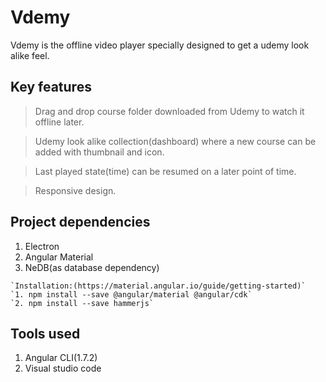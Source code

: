 # Vdemy

Vdemy is the offline video player specially designed to get a udemy look alike feel.

## Key features

> Drag and drop course folder downloaded from Udemy to watch it offline later.

> Udemy look alike collection(dashboard) where a new course can be added with thumbnail and icon.

> Last played state(time) can be resumed on a later point of time.

> Responsive design.

## Project dependencies

1.  Electron
2.  Angular Material
3.  NeDB(as database dependency)

```
`Installation:(https://material.angular.io/guide/getting-started)`
`1. npm install --save @angular/material @angular/cdk`
`2. npm install --save hammerjs`
```

## Tools used

1.  Angular CLI(1.7.2)
2.  Visual studio code

